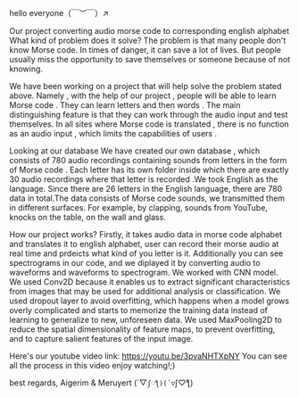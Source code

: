 hello everyone（￣︶￣）↗　

Our project converting audio morse code to corresponding english alphabet
What kind of problem does it solve?
The problem is that many people don't know Morse code. In times of danger, it can
save a lot of lives. But people usually miss the opportunity to save themselves or someone
because of not knowing.

We have been working on a project that will help solve the problem stated above. Namely ,
with the help of our project , people will be able to learn Morse code . They can learn letters
and then words . The main distinguishing feature is that they can work through the audio
input and test themselves. In all sites where Morse code is translated , there is no function as
an audio input , which limits the capabilities of users .

Looking at our database
We have created our own database , which consists of 780 audio recordings
containing sounds from letters in the form of Morse code . Each letter has its own folder
inside which there are exactly 30 audio recordings where that letter is recorded .We took
English as the language. Since there are 26 letters in the English language, there are 780 data
in total.The data consists of Morse code sounds, we transmitted them in different surfaces.
For example, by clapping, sounds from YouTube, knocks on the table, on the wall and glass.

How our project works?
Firstly, it takes audio data in morse code alphabet and translates it to english alphabet, user can 
record their morse audio at real time and prdeicts what kind of you letter is it. Additionally you 
can see spectrograms in our code, and we diplayed it by converting audio to waveforms and waveforms
to spectrogram. We worked with CNN model. We used Conv2D because it enables us to extract significant characteristics
from images that may be used for additional analysis or classification.
We used dropout layer to avoid overfitting, which happens when a model grows overly complicated and starts to memorize
the training data instead of learning to generalize to new, unforeseen data. We used
MaxPooling2D to reduce the spatial dimensionality of feature maps, to prevent overfitting,
and to capture salient features of the input image.

Here's our youtube video link: 
https://youtu.be/3pvaNHTXpNY
You can see all the process in this video enjoy watching!;)

best regards, Aigerim & Meruyert
(´▽`ʃ♡ƪ)(´▽`ʃ♡ƪ)
